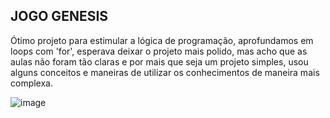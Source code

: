 ## JOGO GENESIS


Ótimo projeto para estimular a lógica de programação, aprofundamos em loops com 'for', esperava deixar o projeto mais polido, mas acho que as aulas não foram tão claras e por mais que seja um projeto simples, usou alguns conceitos e maneiras de utilizar os conhecimentos de maneira mais complexa.

![image](https://user-images.githubusercontent.com/89985304/163687575-0ae0fdf6-a1f6-4456-96f9-cee72d27fb06.png)